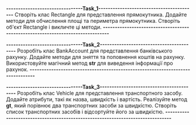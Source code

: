 **--------------------------------Task_1-----------------------------------------**
Створіть клас Rectangle для представлення прямокутника. Додайте методи
для обчислення площі та периметра прямокутника. Створіть об'єкт 
Rectangle і викличте ці методи.
**-------------------------------------------------------------------------------**

**--------------------------------Task_2-----------------------------------------**
Розробіть клас BankAccount для представлення банківського рахунку. 
Додайте методи для зняття та поповнення коштів на рахунку. 
Використовуйте магічний метод __str__ для виведення інформації про рахунок.
**-------------------------------------------------------------------------------**

**--------------------------------Task_3-----------------------------------------**
Розробіть клас Vehicle для представлення транспортного засобу. Додайте атрибути, 
такі як назва, швидкість і вартість. Реалізуйте метод __gt__, який порівнює два 
транспортних засоби за швидкістю. Створіть список транспортних засобів і 
відсортуйте його за швидкістю.
**-------------------------------------------------------------------------------**
